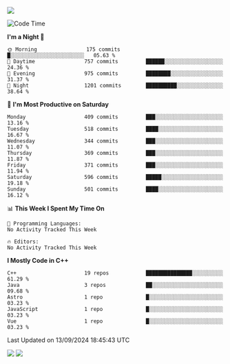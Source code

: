 ![](https://komarev.com/ghpvc/?username=lilpidgey&color=red)
<!--START_SECTION:waka-->
![Code Time](http://img.shields.io/badge/Code%20Time-1%2C491%20hrs%2018%20mins-blue)

**I'm a Night 🦉** 

```text
🌞 Morning                175 commits         █░░░░░░░░░░░░░░░░░░░░░░░░   05.63 % 
🌆 Daytime                757 commits         ██████░░░░░░░░░░░░░░░░░░░   24.36 % 
🌃 Evening                975 commits         ████████░░░░░░░░░░░░░░░░░   31.37 % 
🌙 Night                  1201 commits        ██████████░░░░░░░░░░░░░░░   38.64 % 
```
📅 **I'm Most Productive on Saturday** 

```text
Monday                   409 commits         ███░░░░░░░░░░░░░░░░░░░░░░   13.16 % 
Tuesday                  518 commits         ████░░░░░░░░░░░░░░░░░░░░░   16.67 % 
Wednesday                344 commits         ███░░░░░░░░░░░░░░░░░░░░░░   11.07 % 
Thursday                 369 commits         ███░░░░░░░░░░░░░░░░░░░░░░   11.87 % 
Friday                   371 commits         ███░░░░░░░░░░░░░░░░░░░░░░   11.94 % 
Saturday                 596 commits         █████░░░░░░░░░░░░░░░░░░░░   19.18 % 
Sunday                   501 commits         ████░░░░░░░░░░░░░░░░░░░░░   16.12 % 
```


📊 **This Week I Spent My Time On** 

```text
💬 Programming Languages: 
No Activity Tracked This Week

🔥 Editors: 
No Activity Tracked This Week
```

**I Mostly Code in C++** 

```text
C++                      19 repos            ███████████████░░░░░░░░░░   61.29 % 
Java                     3 repos             ██░░░░░░░░░░░░░░░░░░░░░░░   09.68 % 
Astro                    1 repo              █░░░░░░░░░░░░░░░░░░░░░░░░   03.23 % 
JavaScript               1 repo              █░░░░░░░░░░░░░░░░░░░░░░░░   03.23 % 
Vue                      1 repo              █░░░░░░░░░░░░░░░░░░░░░░░░   03.23 % 
```




 Last Updated on 13/09/2024 18:45:43 UTC
<!--END_SECTION:waka-->
![](https://hit.yhype.me/github/profile?user_id=42968544)
![](https://komarev.com/ghpvc/?lilpidgey)
